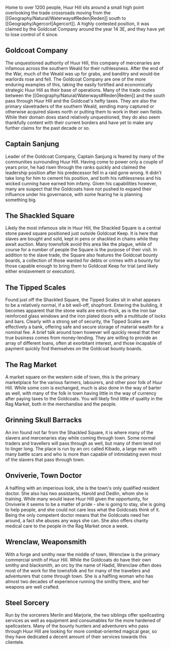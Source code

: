 Home to over 1200 people, Huur Hill sits around a small high point overlooking the trade crossroads moving from the [[Geography/Natural/Waterways#Reden|Reden]] south to [[Geography/Agercort|Agercort]]. A highly contested position, it was claimed by the Goldcoat Company around the year 14 3E, and they have yet to lose control of it since.

## Goldcoat Company
The unquestioned authority of Huur Hill, this company of mercenaries are infamous across the southern Weald for their ruthlessness. After the end of the War, much of the Weald was up for grabs, and banditry and would-be warlords rose and fell. The Goldcoat Company are one of the more enduring examples of this, taking the easily fortified and economically strategic Huur Hill as their base of operations. Many of the trade routes between the [[Geography/Natural/Waterways#Reden|Reden]] and the south pass through Huur Hill and the Goldcoat's hefty taxes. They are also the primary slavetraders of the southern Weald, sending many captured or otherwise acquired slaves north or putting them to work in their own fields. While their domain does stand relatively unquestioned, they do also seem thankfully content with their current borders and have yet to make any further claims for the past decade or so.
## Captain Sanjung
Leader of the Goldcoat Company, Captain Sanjung is feared by many of the communities surrounding Huur Hill. Having come to power only a couple of years prior, he had risen through the ranks quickly and claimed the leadership position after his predecessor fell in a raid gone wrong. It didn't take long for him to cement his position, and both his ruthlessness and his wicked cunning have earned him infamy. Given his capabilities however, many are suspect that the Goldcoats have not pushed to expand their influence under his governance, with some fearing he is planning something big.
## The Shackled Square
Likely the most infamous site in Huur Hill, the Shackled Square is a central stone paved square positioned just outside Goldcoat Keep. It is here that slaves are bought and sold, kept in pens or shackled in chains while they await auction. Many townsfolk avoid this area like the plague, while of course for a number of people the Square is the purpose of their visit. In addition to the slave trade, the Square also features the Goldcoat bounty boards, a collection of those wanted for debts or crimes with a bounty for those capable enough to bring them to Goldcoat Keep for trial (and likely either enslavement or execution).
## The Tipped Scales
Found just off the Shackled Square, the Tipped Scales sit in what appears to be a relatively normal, if a bit well-off, shopfront. Entering the building, it becomes apparent that the stone walls are extra-thick, as is the iron bar reinforced glass windows and the iron plated doors with a multitude of locks and bars. Clearly with a strong set of security, the Tipped Scales are effectively a bank, offering safe and secure storage of material wealth for a nominal fee. A brief talk around town however will quickly reveal that their true business comes from money-lending. They are willing to provide an array of different loans, often at exorbitant interest, and those incapable of payment quickly find themselves on the Goldcoat bounty boards.
## The Rag Market
A market square on the western side of town, this is the primary marketplace for the various farmers, labourers, and other poor folk of Huur Hill. While some coin is exchanged, much is also done in the way of barter as well, with many of the folk in town having little in the way of currency after paying taxes to the Goldcoats. You will likely find little of quality in the Rag Market, both in the merchandise and the people.
## Grinning Skull Barracks
An inn found not far from the Shackled Square, it is where many of the slavers and mercenaries stay while coming through town. Some normal traders and travellers will pass through as well, but many of them tend not to linger long. The place is run by an orc called Kibado, a large man with many battle scars and who is more than capable of intimidating even most of the slavers that pass through town.
## Onviverie, Town Doctor
A halfling with an imperious look, she is the town's only qualified resident doctor. She also has two assistants, Harold and Dedlin, whom she is training. While many would leave Huur Hill given the opportunity, for Onviverie it seems to be a matter of pride - she is going to stay, she is going to help people, and she could not care less what the Goldcoats think of it. Being the only competent doctor means that the Goldcoats need her around, a fact she abuses any ways she can. She also offers charity medical care to the people in the Rag Market once a week.
## Wrenclaw, Weaponsmith
With a forge and smithy near the middle of town, Wrenclaw is the primary commercial smith of Huur Hill. While the Goldcoats do have their own smithy and blacksmith, an orc by the name of Hadid, Wrenclaw often does most of the work for the townsfolk and for many of the travellers and adventurers that come through town. She is a halfling woman who has almost two decades of experience running the smithy there, and her weapons are well crafted.
## Steel Sorcery
Run by the sorcerers Merlin and Marjorie, the two siblings offer spellcasting services as well as equipment and consumables for the more hardened of spellcasters. Many of the bounty hunters and adventurers who pass through Huur Hill are looking for more combat-oriented magical gear, so they have dedicated a decent amount of their services towards this clientele.

